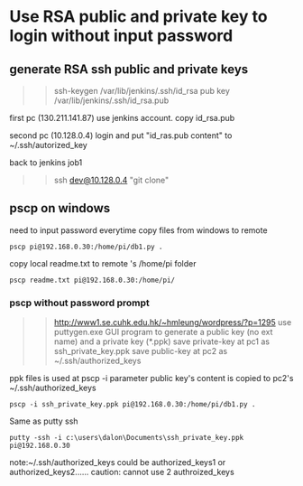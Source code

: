 # Use RSA public and private key to login without input password

## generate RSA ssh public and private keys
>> ssh-keygen
/var/lib/jenkins/.ssh/id_rsa
pub key /var/lib/jenkins/.ssh/id_rsa.pub

first pc (130.211.141.87)
use jenkins account. copy id_rsa.pub 

second pc (10.128.0.4)
login and put "id_ras.pub content" to ~/.ssh/autorized_key

back to jenkins job1
>> ssh dev@10.128.0.4 "git clone"


## pscp on windows
need to input password everytime
copy files from windows to remote
```
pscp pi@192.168.0.30:/home/pi/db1.py .
```
copy local readme.txt to remote 's /home/pi folder
```
pscp readme.txt pi@192.168.0.30:/home/pi/
```

### pscp without password prompt
>> http://www1.se.cuhk.edu.hk/~hmleung/wordpress/?p=1295
use puttygen.exe GUI program to generate a public key (no ext name) and a private key (*.ppk)
save private-key at pc1 as ssh_private_key.ppk
save public-key at pc2 as ~/.ssh/authorized_keys

ppk files is used at pscp -i parameter
public key's content is copied to pc2's ~/.ssh/authorized_keys

```
pscp -i ssh_private_key.ppk pi@192.168.0.30:/home/pi/db1.py .
```

Same as putty ssh
```
putty -ssh -i c:\users\dalon\Documents\ssh_private_key.ppk pi@192.168.0.30
```

note:~/.ssh/authorized_keys could be authorized_keys1 or authorized_keys2......
caution: cannot use 2 authroized_keys




